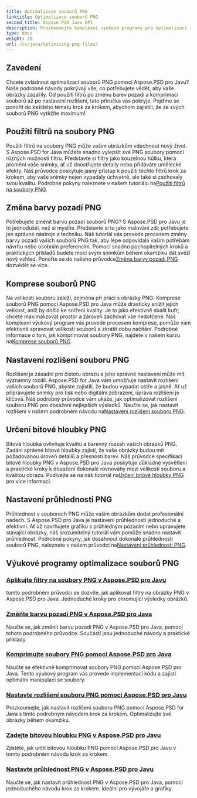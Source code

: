 ```yaml
---
title: Optimalizace souborů PNG
linktitle: Optimalizace souborů PNG
second_title: Aspose.PSD Java API
description: Prozkoumejte komplexní výukové programy pro optimalizaci souborů PNG pomocí Aspose.PSD pro Java, které zahrnují filtry, změny barev pozadí, kompresi, rozlišení, bitovou hloubku a průhlednost.
type: docs
weight: 20
url: /cs/java/optimizing-png-files/
---
```

## Zavedení

Chcete zvládnout optimalizaci souborů PNG pomocí Aspose.PSD pro Javu? Naše podrobné návody pokrývají vše, co potřebujete vědět, aby vaše obrázky zazářily. Od použití filtrů po změnu barev pozadí a komprimaci souborů až po nastavení rozlišení, tato příručka vás pokryje. Pojďme se ponořit do každého tématu krok za krokem, abychom zajistili, že ze svých souborů PNG vytěžíte maximum!

## Použití filtrů na soubory PNG

Použití filtrů na soubory PNG může vašim obrázkům vdechnout nový život. S Aspose.PSD for Java můžete snadno vylepšit své PNG soubory pomocí různých možností filtru. Představte si filtry jako kouzelnou hůlku, která promění vaše snímky, ať už doostřujete detaily nebo přidáváte umělecké efekty. Náš průvodce poskytuje jasný přístup k použití těchto filtrů krok za krokem, aby vaše snímky nejen vypadaly úchvatně, ale také si zachovaly svou kvalitu. Podrobné pokyny naleznete v našem tutoriálu na[Použití filtrů na soubory PNG](./apply-filters-png-files/).

## Změna barvy pozadí PNG

Potřebujete změnit barvu pozadí souborů PNG? S Aspose.PSD pro Javu je to jednodušší, než si myslíte. Představte si to jako malování zdi; potřebujete jen správné nástroje a techniku. Náš tutoriál vás provede procesem změny barvy pozadí vašich souborů PNG tak, aby lépe odpovídala vašim potřebám návrhu nebo osobním preferencím. Pomocí snadno pochopitelných kroků a praktických příkladů budete moci svým snímkům během okamžiku dát svěží nový vzhled. Ponořte se do našeho průvodce[Změna barvy pozadí PNG](./change-png-background-color/) dozvědět se více.

## Komprese souborů PNG

Na velikosti souboru záleží, zejména při práci s obrázky PNG. Komprese souborů PNG pomocí Aspose.PSD pro Java může drasticky snížit jejich velikost, aniž by došlo ke snížení kvality. Je to jako efektivně sbalit kufr; chcete maximalizovat prostor a zároveň zachovat vše nedotčené. Náš komplexní výukový program vás provede procesem komprese, pomůže vám efektivně spravovat velikosti souborů a zkrátit dobu načítání. Podrobné informace o tom, jak komprimovat soubory PNG, najdete v našem kurzu na[Komprese souborů PNG](./compress-png-files/).

## Nastavení rozlišení souboru PNG

 Rozlišení je zásadní pro čistotu obrazu a jeho správné nastavení může mít významný rozdíl. Aspose.PSD for Java vám umožňuje nastavit rozlišení vašich souborů PNG, abyste zajistili, že budou vypadat ostře a jasně. Ať už připravujete snímky pro tisk nebo digitální zobrazení, úprava rozlišení je klíčová. Náš podrobný průvodce vám ukáže, jak optimalizovat rozlišení souboru PNG pro dosažení nejlepších výsledků. Naučte se, jak nastavit rozlišení v našem podrobném návodu na[Nastavení rozlišení souboru PNG](./set-png-file-resolution/).

## Určení bitové hloubky PNG

 Bitová hloubka ovlivňuje kvalitu a barevný rozsah vašich obrázků PNG. Zadání správné bitové hloubky zajistí, že vaše obrázky budou mít požadovanou úroveň detailů a přesnosti barev. Náš průvodce specifikací bitové hloubky PNG v Aspose.PSD pro Java poskytuje důkladné vysvětlení a praktické kroky k dosažení dokonalé rovnováhy mezi velikostí souboru a kvalitou obrazu. Podívejte se na náš tutoriál na[Určení bitové hloubky PNG](./specify-png-bit-depth/) pro více informací.

## Nastavení průhlednosti PNG

 Průhlednost v souborech PNG může vašim obrázkům dodat profesionální nádech. S Aspose.PSD pro Java je nastavení průhlednosti jednoduché a efektivní. Ať už navrhujete grafiku s průhledným pozadím nebo upravujete stávající obrázky, náš srozumitelný tutoriál vám pomůže snadno nastavit průhlednost. Podrobné pokyny, jak dosáhnout dokonalé průhlednosti souborů PNG, naleznete v našem průvodci na[Nastavení průhlednosti PNG](./set-png-transparency/).

## Výukové programy optimalizace souborů PNG
### [Aplikujte filtry na soubory PNG v Aspose.PSD pro Javu](./apply-filters-png-files/)
tomto podrobném průvodci se dozvíte, jak aplikovat filtry na obrázky PNG v Aspose.PSD pro Java. Jednoduché kroky pro ohromující výsledky obrázků.
### [Změňte barvu pozadí PNG v Aspose.PSD pro Java](./change-png-background-color/)
Naučte se, jak změnit barvu pozadí PNG v Aspose.PSD pro Java, pomocí tohoto podrobného průvodce. Součástí jsou jednoduché návody a praktické příklady.
### [Komprimujte soubory PNG pomocí Aspose.PSD pro Java](./compress-png-files/)
Naučte se efektivně komprimovat soubory PNG pomocí Aspose.PSD pro Java. Tento výukový program vás provede implementací kódu a zajistí optimální manipulaci se soubory.
### [Nastavte rozlišení souboru PNG pomocí Aspose.PSD pro Javu](./set-png-file-resolution/)
Prozkoumejte, jak nastavit rozlišení souboru PNG pomocí Aspose.PSD for Java s tímto podrobným návodem krok za krokem. Optimalizujte své obrázky během okamžiku.
### [Zadejte bitovou hloubku PNG v Aspose.PSD pro Javu](./specify-png-bit-depth/)
Zjistěte, jak určit bitovou hloubku PNG pomocí Aspose.PSD pro Javu v tomto podrobném návodu krok za krokem.
### [Nastavte průhlednost PNG v Aspose.PSD pro Javu](./set-png-transparency/)
Naučte se, jak nastavit průhlednost PNG v Aspose.PSD pro Java, pomocí jednoduchého návodu krok za krokem. Ideální pro vývojáře a grafiky.
